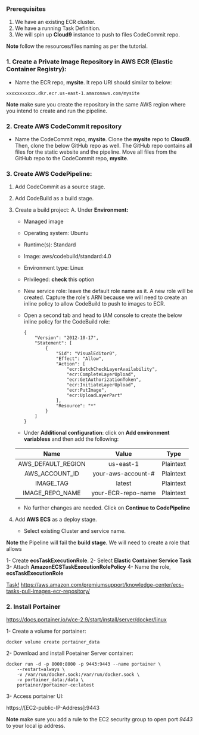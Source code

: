 


### Prerequisites

1. We have an existing ECR cluster.
2. We have a running Task Definition. 
3. We will spin up **Cloud9** instance to push to files CodeCommit repo. 


**Note** follow the resources/files naming as per the tutorial. 


### 1. Create a Private Image Repository in AWS ECR (Elastic Container Registry):

- Name the ECR repo, **mysite**. It repo URI should similar to below:

``xxxxxxxxxxx.dkr.ecr.us-east-1.amazonaws.com/mysite``


**Note** make sure you create the repository in the same AWS region where you intend to create and run the pipeline.

### 2. Create AWS CodeCommit repository

- Name the CodeCommit repo, **mysite**. Clone the **mysite** repo to **Cloud9**. Then, clone the below GitHub repo as well. The GitHub repo contains all files for the static website and the pipeline. Move all files from the GitHub repo to the CodeCommit repo, **mysite**. 






### 3. Create AWS CodePipeline:

1. Add CodeCommit as a source stage.
2. Add CodeBuild as a build stage.
3. Create a build project:
    A. Under **Environment:**
    - Managed image
    - Operating system: Ubuntu
    - Runtime(s): Standard
    - Image: aws/codebuild/standard:4.0
    - Environment type: Linux
    - Privileged: **check** this option 
    - New service role: leave the default role name as it. A new role will be created. Capture the role's ARN because we will need to create an inline policy to allow CodeBuild to push to images to ECR. 
    - Open a second tab and head to IAM console to create the below inline policy for the CodeBuild role:

        ```
        {
            "Version": "2012-10-17",
            "Statement": [
                {
                    "Sid": "VisualEditor0",
                    "Effect": "Allow",
                    "Action": [
                        "ecr:BatchCheckLayerAvailability",
                        "ecr:CompleteLayerUpload",
                        "ecr:GetAuthorizationToken",
                        "ecr:InitiateLayerUpload",
                        "ecr:PutImage",
                        "ecr:UploadLayerPart"
                    ],
                    "Resource": "*"
                }
            ]
        }
        ```
    - Under **Additional configuration**: click on **Add environment variabless** and then add the following:
    
    | Name              | Value               |     Type     |
    | :----:            | :----:             |  :----: |
    | AWS_DEFAULT_REGION| us-east-1           |   Plaintext  | 
    | AWS_ACCOUNT_ID    | your-aws-account-#  |   Plaintext  |
    | IMAGE_TAG         | latest              |   Plaintext  |
    | IMAGE_REPO_NAME   | your-ECR-repo-name  |   Plaintext  |

    - No further changes are needed. Click on **Continue to CodePipeline**
4. Add **AWS ECS** as a deploy stage. 
    - Select existing Cluster and service name.


**Note** the Pipeline will fail the **build stage**. We will need to create a role that allows 



1- Create **ecsTaskExecutionRole**.
2- Select **Elastic Container Service Task**
3- Attach **AmazonECSTaskExecutionRolePolicy**
4- Name the role, **ecsTaskExecutionRole**

[Task!](https://docs.aws.amazon.com/AmazonECS/latest/developerguide/task_execution_IAM_role.html)
https://aws.amazon.com/premiumsupport/knowledge-center/ecs-tasks-pull-images-ecr-repository/



### 2. Install Portainer
https://docs.portainer.io/v/ce-2.9/start/install/server/docker/linux


1- Create a volume for portainer:

```
docker volume create portainer_data
```

2- Download and install Poetainer Server container:

```
docker run -d -p 8000:8000 -p 9443:9443 --name portainer \
    --restart=always \
    -v /var/run/docker.sock:/var/run/docker.sock \
    -v portainer_data:/data \
    portainer/portainer-ce:latest
```

3- Access portainer UI:

https://[EC2-public-IP-Address]:9443


**Note** make sure you add a rule to the EC2 security group to open port *9443* to your local ip address. 